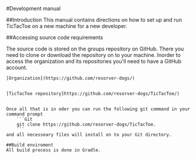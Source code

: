 #Development manual

##Introduction
  This manual contains directions on how to set up and run TicTacToe on a new machine for a new developer.

##Accessing source code requirements
	
  The source code is stored on the groups repository on GitHub. There you need to clone or download the repository on to your machine. 
  Inorder to access the organization and its repositories you'll need to have a GitHub account. 

	[Organization](https://github.com/resorver-dogs/)


	[TicTacToe repository]https://github.com/resorver-dogs/TicTacToe/)


	Once all that is in oder you can run the following git command in your command prompt
		```Git
		git clone https://github.com/resorver-dogs/TicTacToe.
		```
	and all necesseary files will install on to your Git directory.

	##Build enviroment
	All build process is done in Gradle.